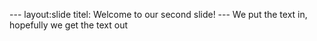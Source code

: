 --- layout:slide titel: Welcome to our second slide! --- We put the text in, hopefully we get the text out
